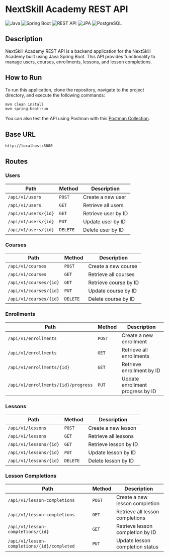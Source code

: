 
# NextSkill Academy REST API

![Java](https://img.shields.io/badge/Java-ED8B00?style=for-the-badge&logo=java&logoColor=white)
![Spring Boot](https://img.shields.io/badge/Spring%20Boot-6DB33F?style=for-the-badge&logo=spring-boot&logoColor=white)
![REST API](https://img.shields.io/badge/REST%20API-blue?style=for-the-badge)
![JPA](https://img.shields.io/badge/JPA-lightgrey?style=for-the-badge)
![PostgreSQL](https://img.shields.io/badge/PostgreSQL-316192?style=for-the-badge&logo=postgresql&logoColor=white)

## Description

NextSkill Academy REST API is a backend application for the NextSkill Academy built using Java Spring Boot. This API provides functionality to manage users, courses, enrollments, lessons, and lesson completions.

## How to Run

To run this application, clone the repository, navigate to the project directory, and execute the following commands:

```bash
mvn clean install
mvn spring-boot:run
```

You can also test the API using Postman with this [Postman Collection](https://www.postman.com/enigma-amal/workspace/sandbox/collection/14513514-7ad17ae7-010e-4de8-b015-abe37ea75809?action=share&creator=14513514&active-environment=14513514-f06e516f-e9f7-4b26-8c12-8a81515f17df).

## Base URL

`http://localhost:8080`

## Routes

### Users

| Path             | Method   | Description                      |
|------------------|----------|----------------------------------|
| `/api/v1/users`  | `POST`   | Create a new user                |
| `/api/v1/users`  | `GET`    | Retrieve all users               |
| `/api/v1/users/{id}` | `GET`    | Retrieve user by ID             |
| `/api/v1/users/{id}` | `PUT`    | Update user by ID               |
| `/api/v1/users/{id}` | `DELETE` | Delete user by ID               |

### Courses

| Path              | Method   | Description                      |
|-------------------|----------|----------------------------------|
| `/api/v1/courses` | `POST`   | Create a new course              |
| `/api/v1/courses` | `GET`    | Retrieve all courses             |
| `/api/v1/courses/{id}` | `GET`    | Retrieve course by ID            |
| `/api/v1/courses/{id}` | `PUT`    | Update course by ID              |
| `/api/v1/courses/{id}` | `DELETE` | Delete course by ID              |

### Enrollments

| Path                   | Method   | Description                      |
|------------------------|----------|----------------------------------|
| `/api/v1/enrollments`  | `POST`   | Create a new enrollment          |
| `/api/v1/enrollments`  | `GET`    | Retrieve all enrollments         |
| `/api/v1/enrollments/{id}` | `GET`    | Retrieve enrollment by ID         |
| `/api/v1/enrollments/{id}/progress` | `PUT`    | Update enrollment progress by ID |

### Lessons

| Path               | Method   | Description                      |
|--------------------|----------|----------------------------------|
| `/api/v1/lessons`  | `POST`   | Create a new lesson              |
| `/api/v1/lessons`  | `GET`    | Retrieve all lessons             |
| `/api/v1/lessons/{id}` | `GET`    | Retrieve lesson by ID             |
| `/api/v1/lessons/{id}` | `PUT`    | Update lesson by ID               |
| `/api/v1/lessons/{id}` | `DELETE` | Delete lesson by ID               |

### Lesson Completions

| Path                          | Method   | Description                       |
|-------------------------------|----------|-----------------------------------|
| `/api/v1/lesson-completions`  | `POST`   | Create a new lesson completion    |
| `/api/v1/lesson-completions`  | `GET`    | Retrieve all lesson completions   |
| `/api/v1/lesson-completions/{id}` | `GET`    | Retrieve lesson completion by ID  |
| `/api/v1/lesson-completions/{id}/completed` | `PUT` | Update lesson completion status   |